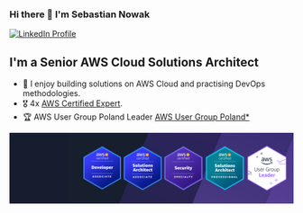 ### Hi there 👋 I'm Sebastian Nowak

[![LinkedIn Profile](https://img.shields.io/static/v1?label=LinkedIn&message=Profile&color=blue&style=for-the-badge&logo=linkedin)]([https://linkedin.com/in/afronski/](https://www.linkedin.com/in/nowaksebastian/))

## I'm a Senior AWS Cloud Solutions Architect

- 🔭 I enjoy building solutions on AWS Cloud and practising DevOps methodologies.
- 🎖 4x [AWS Certified Expert](https://www.credly.com/users/sebastian-nowak-ninja/badges).
- 🏆 AWS User Group Poland Leader [AWS User Group Poland*](https://www.meetup.com/awsugpl/)

![AWS Certificates](./images/certs.png)
